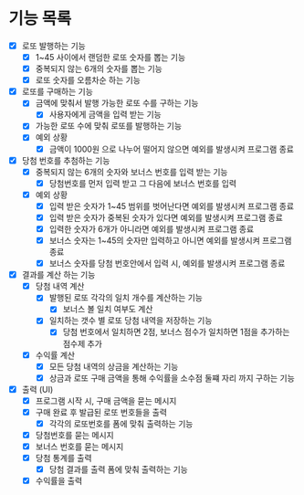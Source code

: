 # 기능 목록

- [X] 로또 발행하는 기능
    - [X] 1~45 사이에서 랜덤한 로또 숫자를 뽑는 기능
    - [X] 중복되지 않는 6개의 숫자를 뽑는 기능
    - [X] 로또 숫자를 오름차순 하는 기능
- [X] 로또를 구매하는 기능
    - [X] 금액에 맞춰서 발행 가능한 로또 수를 구하는 기능
      - [X] 사용자에게 금액을 입력 받는 기능
    - [X] 가능한 로또 수에 맞춰 로또를 발행하는 기능
    - [X] 예외 상황
      - [X] 금액이 1000원 으로 나누어 떨어지 않으면 예외를 발생시켜 프로그램 종료
- [X] 당첨 번호를 추첨하는 기능
  - [X] 중복되지 않는 6개의 숫자와 보너스 번호를 입력 받는 기능 
    - [X] 당첨번호를 먼저 입력 받고 그 다음에 보너스 번호를 입력
  - [X] 예외 상황
    - [X] 입력 받은 숫자가 1~45 범위를 벗어난다면 예외를 발생시켜 프로그램 종료
    - [X] 입력 받은 숫자가 중복된 숫자가 있다면 예외를 발생시켜 프로그램 종료
    - [X] 입력한 숫자가 6개가 아니라면 예외를 발생시켜 프로그램 종료
    - [X] 보너스 숫자는 1~45의 숫자만 입력하고 아니면 예외를 발생시켜 프로그램 종료
    - [X] 보너스 숫자를 당첨 번호안에서 입력 시, 예외를 발생시켜 프로그램 종료
- [X] 결과를 계산 하는 기능
  - [X] 당첨 내역 계산
    - [X] 발행된 로또 각각의 일치 개수를 계산하는 기능
      - [X] 보너스 볼 일치 여부도 계산
    - [X] 일치하는 갯수 별 로또 당첨 내역을 저장하는 기능
      - [X] 당첨 번호에서 일치하면 2점, 보너스 점수가 일치하면 1점을 추가하는 점수제 추가
  - [X] 수익률 계산
    - [X] 모든 당첨 내역의 상금을 계산하는 기능
    - [X] 상금과 로또 구매 금액을 통해 수익률을 소수점 둘쨰 자리 까지 구하는 기능
- [X] 출력 (UI)
  - [X] 프로그램 시작 시, 구매 금액을 묻는 메시지
  - [X] 구매 완료 후 발급된 로또 번호들을 출력
    - [X] 각각의 로또번호를 폼에 맞춰 출력하는 기능
  - [X] 당첨번호를 묻는 메시지
  - [X] 보너스 번호를 묻는 메시지
  - [X] 당첨 통계를 출력
    - [X] 당첨 결과를 출력 폼에 맞춰 출력하는 기능
  - [X] 수익률을 출력